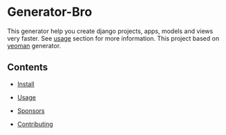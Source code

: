 # Generator-Bro

This generator help you create django projects, apps, models and views very faster. See [usage](#usage) section for more information. This project based on [yeoman](http://yeoman.io/) generator. 

## Contents

* [Install](/install/)

* [Usage](/usage/)

* [Sponsors](/sponsors/)

* [Contributing](/contributing/)

